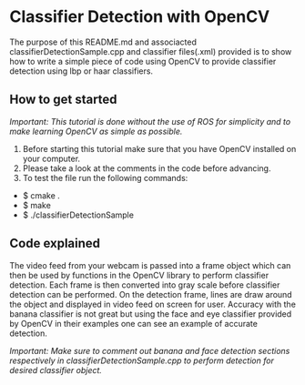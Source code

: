 # Classifier Detection with OpenCV

The purpose of this README.md and associacted classifierDetectionSample.cpp and classifier files(.xml) provided is to show how to write a 
simple piece of code using OpenCV to provide classifier detection using lbp or haar classifiers.

## How to get started

*Important: This tutorial is done without the use of ROS for simplicity and to make learning OpenCV as simple as possible.*

1. Before starting this tutorial make sure that you have OpenCV installed on your computer. 
2. Please take a look at the comments in the code before advancing.
3. To test the file run the following commands:
  - $ cmake .
  - $ make
  - $ ./classifierDetectionSample
  
## Code explained 

The video feed from your webcam is passed into a frame object which can then be used by functions in the OpenCV library to perform
classifier detection. Each frame is then converted into gray scale before classifier detection can be performed. On the detection frame,
lines are draw around the object and displayed in video feed on screen for user. Accuracy with the banana classifier is not great
but using the face and eye classifier provided by OpenCV in their examples one can see an example of accurate detection. 

*Important: Make sure to comment out banana and face detection sections respectively in classifierDetectionSample.cpp to perform detection for 
desired classifier object.*

